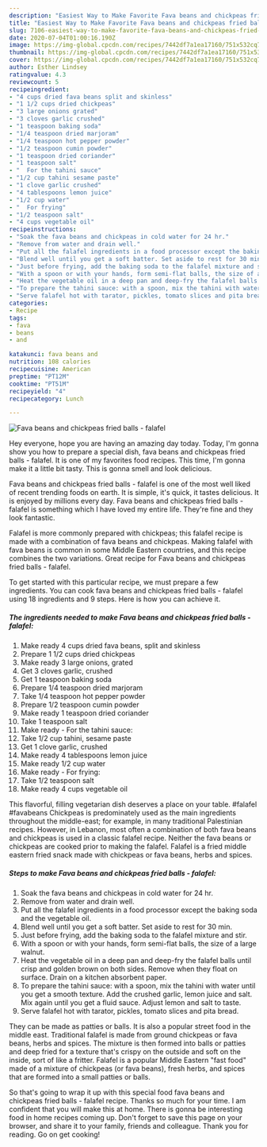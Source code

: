 ```yaml
---
description: "Easiest Way to Make Favorite Fava beans and chickpeas fried balls - falafel"
title: "Easiest Way to Make Favorite Fava beans and chickpeas fried balls - falafel"
slug: 7106-easiest-way-to-make-favorite-fava-beans-and-chickpeas-fried-balls-falafel
date: 2020-07-04T01:00:16.190Z
image: https://img-global.cpcdn.com/recipes/7442df7a1ea17160/751x532cq70/fava-beans-and-chickpeas-fried-balls-falafel-recipe-main-photo.jpg
thumbnail: https://img-global.cpcdn.com/recipes/7442df7a1ea17160/751x532cq70/fava-beans-and-chickpeas-fried-balls-falafel-recipe-main-photo.jpg
cover: https://img-global.cpcdn.com/recipes/7442df7a1ea17160/751x532cq70/fava-beans-and-chickpeas-fried-balls-falafel-recipe-main-photo.jpg
author: Esther Lindsey
ratingvalue: 4.3
reviewcount: 5
recipeingredient:
- "4 cups dried fava beans split and skinless"
- "1 1/2 cups dried chickpeas"
- "3 large onions grated"
- "3 cloves garlic crushed"
- "1 teaspoon baking soda"
- "1/4 teaspoon dried marjoram"
- "1/4 teaspoon hot pepper powder"
- "1/2 teaspoon cumin powder"
- "1 teaspoon dried coriander"
- "1 teaspoon salt"
- "  For the tahini sauce"
- "1/2 cup tahini sesame paste"
- "1 clove garlic crushed"
- "4 tablespoons lemon juice"
- "1/2 cup water"
- "  For frying"
- "1/2 teaspoon salt"
- "4 cups vegetable oil"
recipeinstructions:
- "Soak the fava beans and chickpeas in cold water for 24 hr."
- "Remove from water and drain well."
- "Put all the falafel ingredients in a food processor except the baking soda and the vegetable oil."
- "Blend well until you get a soft batter. Set aside to rest for 30 min."
- "Just before frying, add the baking soda to the falafel mixture and stir."
- "With a spoon or with your hands, form semi-flat balls, the size of a large walnut."
- "Heat the vegetable oil in a deep pan and deep-fry the falafel balls until crisp and golden brown on both sides. Remove when they float on surface. Drain on a kitchen absorbent paper."
- "To prepare the tahini sauce: with a spoon, mix the tahini with water until you get a smooth texture. Add the crushed garlic, lemon juice and salt. Mix again until you get a fluid sauce. Adjust lemon and salt to taste."
- "Serve falafel hot with tarator, pickles, tomato slices and pita bread."
categories:
- Recipe
tags:
- fava
- beans
- and

katakunci: fava beans and 
nutrition: 108 calories
recipecuisine: American
preptime: "PT12M"
cooktime: "PT51M"
recipeyield: "4"
recipecategory: Lunch

---
```



![Fava beans and chickpeas fried balls - falafel](https://img-global.cpcdn.com/recipes/7442df7a1ea17160/751x532cq70/fava-beans-and-chickpeas-fried-balls-falafel-recipe-main-photo.jpg)

Hey everyone, hope you are having an amazing day today. Today, I'm gonna show you how to prepare a special dish, fava beans and chickpeas fried balls - falafel. It is one of my favorites food recipes. This time, I'm gonna make it a little bit tasty. This is gonna smell and look delicious.

Fava beans and chickpeas fried balls - falafel is one of the most well liked of recent trending foods on earth. It is simple, it's quick, it tastes delicious. It is enjoyed by millions every day. Fava beans and chickpeas fried balls - falafel is something which I have loved my entire life. They're fine and they look fantastic.

Falafel is more commonly prepared with chickpeas; this falafel recipe is made with a combination of fava beans and chickpeas. Making falafel with fava beans is common in some Middle Eastern countries, and this recipe combines the two variations. Great recipe for Fava beans and chickpeas fried balls - falafel.


To get started with this particular recipe, we must prepare a few ingredients. You can cook fava beans and chickpeas fried balls - falafel using 18 ingredients and 9 steps. Here is how you can achieve it.

<!--inarticleads1-->

##### The ingredients needed to make Fava beans and chickpeas fried balls - falafel:

1. Make ready 4 cups dried fava beans, split and skinless
1. Prepare 1 1/2 cups dried chickpeas
1. Make ready 3 large onions, grated
1. Get 3 cloves garlic, crushed
1. Get 1 teaspoon baking soda
1. Prepare 1/4 teaspoon dried marjoram
1. Take 1/4 teaspoon hot pepper powder
1. Prepare 1/2 teaspoon cumin powder
1. Make ready 1 teaspoon dried coriander
1. Take 1 teaspoon salt
1. Make ready  - For the tahini sauce:
1. Take 1/2 cup tahini, sesame paste
1. Get 1 clove garlic, crushed
1. Make ready 4 tablespoons lemon juice
1. Make ready 1/2 cup water
1. Make ready  - For frying:
1. Take 1/2 teaspoon salt
1. Make ready 4 cups vegetable oil


This flavorful, filling vegetarian dish deserves a place on your table. #falafel #favabeans Chickpeas is predominately used as the main ingredients throughout the middle-east; for example, in many traditional Palestinian recipes. However, in Lebanon, most often a combination of both fava beans and chickpeas is used in a classic falafel recipe. Neither the fava beans or chickpeas are cooked prior to making the falafel. Falafel is a fried middle eastern fried snack made with chickpeas or fava beans, herbs and spices. 

<!--inarticleads2-->

##### Steps to make Fava beans and chickpeas fried balls - falafel:

1. Soak the fava beans and chickpeas in cold water for 24 hr.
1. Remove from water and drain well.
1. Put all the falafel ingredients in a food processor except the baking soda and the vegetable oil.
1. Blend well until you get a soft batter. Set aside to rest for 30 min.
1. Just before frying, add the baking soda to the falafel mixture and stir.
1. With a spoon or with your hands, form semi-flat balls, the size of a large walnut.
1. Heat the vegetable oil in a deep pan and deep-fry the falafel balls until crisp and golden brown on both sides. Remove when they float on surface. Drain on a kitchen absorbent paper.
1. To prepare the tahini sauce: with a spoon, mix the tahini with water until you get a smooth texture. Add the crushed garlic, lemon juice and salt. Mix again until you get a fluid sauce. Adjust lemon and salt to taste.
1. Serve falafel hot with tarator, pickles, tomato slices and pita bread.


They can be made as patties or balls. It is also a popular street food in the middle east. Traditional falafel is made from ground chickpeas or fava beans, herbs and spices. The mixture is then formed into balls or patties and deep fried for a texture that&#39;s crispy on the outside and soft on the inside, sort of like a fritter. Falafel is a popular Middle Eastern &#34;fast food&#34; made of a mixture of chickpeas (or fava beans), fresh herbs, and spices that are formed into a small patties or balls. 

So that's going to wrap it up with this special food fava beans and chickpeas fried balls - falafel recipe. Thanks so much for your time. I am confident that you will make this at home. There is gonna be interesting food in home recipes coming up. Don't forget to save this page on your browser, and share it to your family, friends and colleague. Thank you for reading. Go on get cooking!

